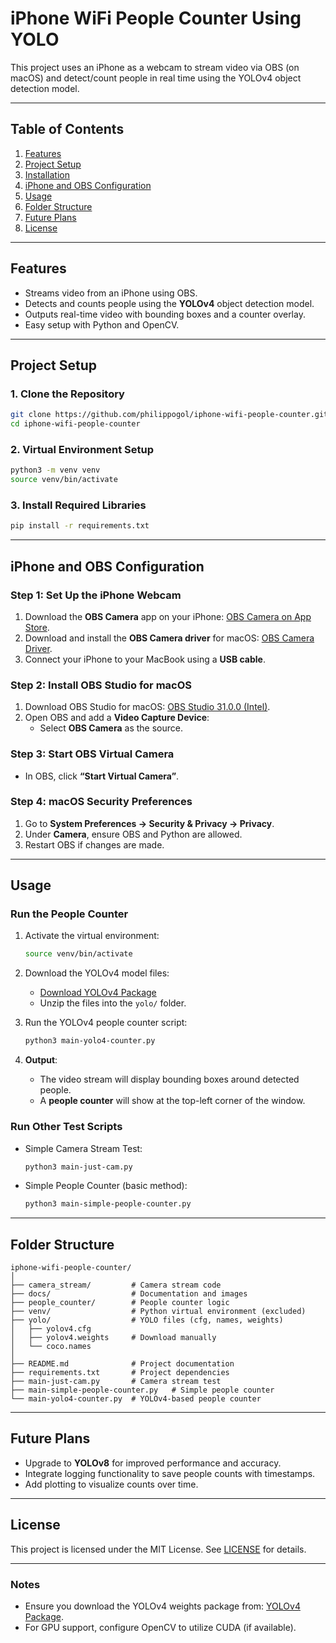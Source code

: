 
# **iPhone WiFi People Counter Using YOLO**

This project uses an iPhone as a webcam to stream video via OBS (on macOS) and detect/count people in real time using the YOLOv4 object detection model.

---

## **Table of Contents**
1. [Features](#features)
2. [Project Setup](#project-setup)
3. [Installation](#installation)
4. [iPhone and OBS Configuration](#iphone-and-obs-configuration)
5. [Usage](#usage)
6. [Folder Structure](#folder-structure)
7. [Future Plans](#future-plans)
8. [License](#license)

---

## **Features**
- Streams video from an iPhone using OBS.
- Detects and counts people using the **YOLOv4** object detection model.
- Outputs real-time video with bounding boxes and a counter overlay.
- Easy setup with Python and OpenCV.

---

## **Project Setup**

### **1. Clone the Repository**
```bash
git clone https://github.com/philippogol/iphone-wifi-people-counter.git
cd iphone-wifi-people-counter
```

### **2. Virtual Environment Setup**
```bash
python3 -m venv venv
source venv/bin/activate
```

### **3. Install Required Libraries**
```bash
pip install -r requirements.txt
```

---

## **iPhone and OBS Configuration**

### **Step 1: Set Up the iPhone Webcam**
1. Download the **OBS Camera** app on your iPhone: [OBS Camera on App Store](https://apps.apple.com/us/app/camera-for-obs-studio/id1352834008).
2. Download and install the **OBS Camera driver** for macOS: [OBS Camera Driver](https://obs.camera/docs/getting-started/ios-camera-plugin-usb/_).
3. Connect your iPhone to your MacBook using a **USB cable**.

### **Step 2: Install OBS Studio for macOS**
1. Download OBS Studio for macOS: [OBS Studio 31.0.0 (Intel)](https://cdn-fastly.obsproject.com/downloads/obs-studio-31.0.0-macos-intel.dmg).
2. Open OBS and add a **Video Capture Device**:
   - Select **OBS Camera** as the source.

### **Step 3: Start OBS Virtual Camera**
- In OBS, click **“Start Virtual Camera”**.

### **Step 4: macOS Security Preferences**
1. Go to **System Preferences → Security & Privacy → Privacy**.  
2. Under **Camera**, ensure OBS and Python are allowed.  
3. Restart OBS if changes are made.

---

## **Usage**

### **Run the People Counter**
1. Activate the virtual environment:
   ```bash
   source venv/bin/activate
   ```

2. Download the YOLOv4 model files:
   - [Download YOLOv4 Package](https://www.tigers-agreement.com/material/YOLOv4-package.zip)
   - Unzip the files into the `yolo/` folder.

3. Run the YOLOv4 people counter script:
   ```bash
   python3 main-yolo4-counter.py
   ```

4. **Output**:
   - The video stream will display bounding boxes around detected people.
   - A **people counter** will show at the top-left corner of the window.

### **Run Other Test Scripts**
- Simple Camera Stream Test:
   ```bash
   python3 main-just-cam.py
   ```
- Simple People Counter (basic method):
   ```bash
   python3 main-simple-people-counter.py
   ```

---

## **Folder Structure**

```plaintext
iphone-wifi-people-counter/
│
├── camera_stream/         # Camera stream code
├── docs/                  # Documentation and images
├── people_counter/        # People counter logic
├── venv/                  # Python virtual environment (excluded)
├── yolo/                  # YOLO files (cfg, names, weights)
│   ├── yolov4.cfg
│   ├── yolov4.weights     # Download manually
│   └── coco.names
│
├── README.md              # Project documentation
├── requirements.txt       # Project dependencies
├── main-just-cam.py       # Camera stream test
├── main-simple-people-counter.py   # Simple people counter
└── main-yolo4-counter.py  # YOLOv4-based people counter
```

---

## **Future Plans**
- Upgrade to **YOLOv8** for improved performance and accuracy.
- Integrate logging functionality to save people counts with timestamps.
- Add plotting to visualize counts over time.

---

## **License**
This project is licensed under the MIT License. See [LICENSE](LICENSE) for details.

---

### **Notes**
- Ensure you download the YOLOv4 weights package from: [YOLOv4 Package](https://www.tigers-agreement.com/material/YOLOv4-package.zip).
- For GPU support, configure OpenCV to utilize CUDA (if available).
